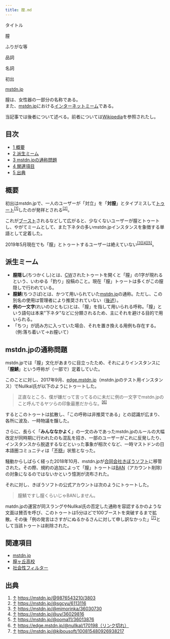 ```yaml
---
title: 膣.md
---
```

<div>

タイトル

</div>

膣

ふりがな等

品詞

名詞

初出

[mstdn.jp](/Mstdn.jp "Mstdn.jp")

  
膣は、女性器の一部分の名称である。  
また、[mstdn.jp](/Mstdn.jp "Mstdn.jp")における[インターネットミーム](/%E3%82%A4%E3%83%B3%E3%82%BF%E3%83%BC%E3%83%8D%E3%83%83%E3%83%88%E3%83%9F%E3%83%BC%E3%83%A0 "インターネットミーム")である。

当記事では後者について述べる。前者については<a href="https://ja.wikipedia.org/wiki/%E8%86%A3" rel="nofollow">Wikipedia</a>を参照されたし。

<div>

<div lang="ja" dir="ltr">

## 目次

</div>

-   [1 概要](#.E6.A6.82.E8.A6.81)
-   [2 派生ミーム](#.E6.B4.BE.E7.94.9F.E3.83.9F.E3.83.BC.E3.83.A0)
-   [3 mstdn.jpの通称問題](#mstdn.jp.E3.81.AE.E9.80.9A.E7.A7.B0.E5.95.8F.E9.A1.8C)
-   [4 関連項目](#.E9.96.A2.E9.80.A3.E9.A0.85.E7.9B.AE)
-   [5 出典](#.E5.87.BA.E5.85.B8)

</div>

## 概要

初出はmstdn.jpで、一人のユーザーが「対立」を「**対膣**」とタイプミスして[トゥート](/%E3%83%88%E3%82%A5%E3%83%BC%E3%83%88 "トゥート")<sup>[\[1\]](#cite_note-1)</sup>したのが発祥とされる<sup>[\[2\]](#cite_note-2)</sup>。

これが[ブースト](/%E3%83%96%E3%83%BC%E3%82%B9%E3%83%88 "ブースト")されるなどして広がると、少なくないユーザーが膣とトゥートし、やがてミームとして、また下ネタの多いmstdn.jpインスタンスを象徴する単語として定着した。

2019年5月現在でも「膣」とトゥートするユーザーは絶えていない<sup>[\[3\]](#cite_note-3)[\[4\]](#cite_note-4)[\[5\]](#cite_note-5)</sup>。

## 派生ミーム

-   **膣隠し**(ちつかくし)とは、[CW](/Content_Warning "Content Warning")されたトゥートを開くと「膣」の1字が現れるという、いわゆる「釣り」投稿のこと。現在「膣」トゥートは多くがこの膣隠しで行われている。
-   **膣鯖**(ちつさば)とは、かつて用いられていた[mstdn.jp](/Mstdn.jp "Mstdn.jp")の通称。ただし、この別名の使用は管理者により推奨されていない（[後述](#mstdn.jp.E3.81.AE.E9.80.9A.E7.A7.B0.E5.95.8F.E9.A1.8C)）。
-   **例の一文字**(れいのひともじ)とは、「膣」を指して用いられる呼称。「膣」という語句は本来"下ネタ"などに分類されるため、主にそれを避ける目的で用いられる。
-   「ちつ」が読み方に入っていた場合、それを置き換える用例も存在する。（例:落ち着いて→お膣いて）

## mstdn.jpの通称問題

mstdn.jpでは「膣」文化があまりに目立ったため、それによりインスタンスに「**膣鯖**」という呼称が（一部で）定着していた。

このことに対し、2017年9月、[edge.mstdn.jp](/Edge.mstdn.jp "Edge.mstdn.jp")（mstdn.jpのテスト用インスタンス）でNullkal氏が以下のようにトゥートした。

> 正直なところ、僕が嫌だって言ってるのに未だに例の一文字でmstdn.jpのこと呼んでるヤツらの印象最悪だからな。<sup>[\[6\]](#cite_note-6)</sup>

するとこのトゥートは拡散し、「この呼称は非推奨である」との認識が広まり、各所に波及、一時物議を醸した。

さらに、長らく「**みんななかよく**」の一文のみであったmstdn.jpのルールの大幅改定が同時期に行われたのも混乱を招き、一部のユーザーがこれに反発したり、インスタンスから脱退するなどといった事象が相次ぐなど、一時マストドンの日本語圏コミュニティは「[不穏](/%E4%B8%8D%E7%A9%8F "不穏")」状態となった。

騒動からしばらく経った2018年10月、mstdn.jpが[合同会社きぼうソフト](/%E5%90%88%E5%90%8C%E4%BC%9A%E7%A4%BE%E3%81%8D%E3%81%BC%E3%81%86%E3%82%BD%E3%83%95%E3%83%88 "合同会社きぼうソフト")に移管された。その際、規約の追加によって「膣」トゥートは[BAN](/BAN "BAN")（アカウント削除）の対象になるのではないかという憶測が流布された。

それに対し、きぼうソフトの公式アカウントは次のようにトゥートした。

> 膣鯖ですし膣くらいじゃBANしません。

matdn.jpの運営が同スラングやNullkal氏の否定した通称を容認するかのような文面は賛否を呼び、このトゥートは5分ほどで100ブーストを突破するまで拡散。その後「例の発言はさすがにぬるかるさんに対して申し訳なかった」<sup>[\[7\]](#cite_note-7)</sup>として当該トゥートは削除された。

## 関連項目

-   [mstdn.jp](/Mstdn.jp "Mstdn.jp")
-   [膣ヶ丘高校](/%E8%86%A3%E3%83%B6%E4%B8%98%E9%AB%98%E6%A0%A1 "膣ヶ丘高校")
-   [社会性フィルター](/%E7%A4%BE%E4%BC%9A%E6%80%A7%E3%83%95%E3%82%A3%E3%83%AB%E3%82%BF%E3%83%BC "社会性フィルター")

## 出典

<div>

1.  [↑](#cite_ref-1) <a href="https://mstdn.jp/@9876543210/3803" rel="nofollow">https://mstdn.jp/@9876543210/3803</a>
2.  [↑](#cite_ref-2) <a href="https://mstdn.jp/@sgcyu/6113116" rel="nofollow">https://mstdn.jp/@sgcyu/6113116</a>
3.  [↑](#cite_ref-3) <a href="https://mstdn.jp/@mimorinka/36030730" rel="nofollow">https://mstdn.jp/@mimorinka/36030730</a>
4.  [↑](#cite_ref-4) <a href="https://mstdn.jp/@uy/36029816" rel="nofollow">https://mstdn.jp/@uy/36029816</a>
5.  [↑](#cite_ref-5) <a href="https://mstdn.jp/@ooma11/36013876" rel="nofollow">https://mstdn.jp/@ooma11/36013876</a>
6.  [↑](#cite_ref-6) <a href="https://edge.mstdn.jp/@nullkal/170198（リンク切れ）" rel="nofollow">https://edge.mstdn.jp/@nullkal/170198（リンク切れ）</a>
7.  [↑](#cite_ref-7) <a href="https://mstdn.jp/@kibousoft/100815480926938217" rel="nofollow">https://mstdn.jp/@kibousoft/100815480926938217</a>

</div>
